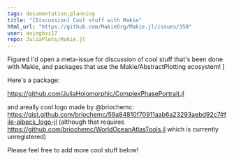 ```yaml
---
tags: documentation,planning
title: "[Discussion] Cool stuff with Makie"
html_url: "https://github.com/MakieOrg/Makie.jl/issues/350"
user: asinghvi17
repo: JuliaPlots/Makie.jl
---
```


Figured I'd open a meta-issue for discussion of cool stuff that's been done with Makie, and packages that use the Makie/AbstractPlotting ecosystem!  ]

Here's a package:

https://github.com/JuliaHolomorphic/ComplexPhasePortrait.jl

and areally cool logo made by @briochemc:
https://gist.github.com/briochemc/59a84810f70911aab6a23293aebd92c7#file-aibecs_logo-jl
(although that requires https://github.com/briochemc/WorldOceanAtlasTools.jl which is currently unregistered)

Please feel free to add more cool stuff below!